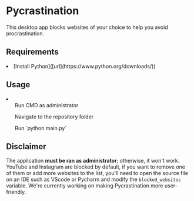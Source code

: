 # Pycrastination
This desktop app blocks websites of your choice to help you avoid procrastination.

## Requirements
<li>
  [Install Python]([url](https://www.python.org/downloads/))
</li>

## Usage
<li>
  <ol>Run CMD as administrator</ol>
  <ol>Navigate to the repository folder</ol>
  <ol>Run `python main.py`</ol>
</li>

## Disclaimer
The application **must be ran as administrator**; otherwise, it won't work.
YouTube and Instagram are blocked by default, if you want to remove one of them
or add more websites to the list, you'll need to open the source file on an IDE
such as VScode or Pycharm and modify the `blocked_websites` variable.
We're currently working on making Pycrastination more user-friendly.
